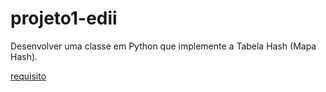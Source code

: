 # projeto1-edii
Desenvolver uma classe em Python que implemente a Tabela Hash (Mapa Hash).

<a href="https://github.com/tiagopessoalima/ED2/blob/main/Semana_10_(ED2).pdf">requisito</a>